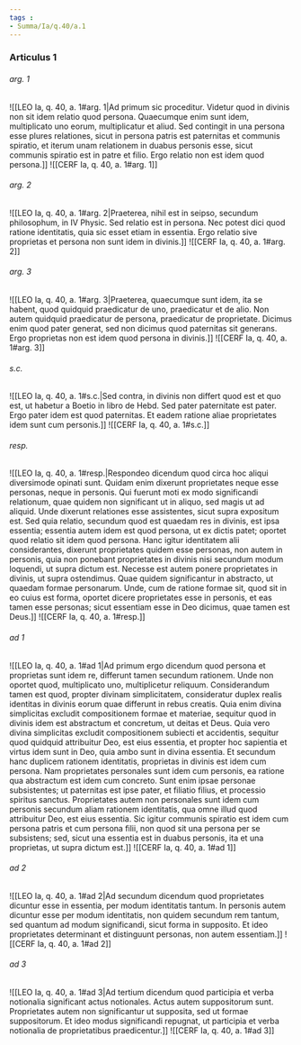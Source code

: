 ```yaml
---
tags : 
- Summa/Ia/q.40/a.1
---
```


### Articulus 1

###### arg. 1
![[LEO Ia, q. 40, a. 1#arg. 1|Ad primum sic proceditur. Videtur quod in divinis non sit idem relatio quod persona. Quaecumque enim sunt idem, multiplicato uno eorum, multiplicatur et aliud. Sed contingit in una persona esse plures relationes, sicut in persona patris est paternitas et communis spiratio, et iterum unam relationem in duabus personis esse, sicut communis spiratio est in patre et filio. Ergo relatio non est idem quod persona.]]
![[CERF Ia, q. 40, a. 1#arg. 1]]

###### arg. 2
![[LEO Ia, q. 40, a. 1#arg. 2|Praeterea, nihil est in seipso, secundum philosophum, in IV Physic. Sed relatio est in persona. Nec potest dici quod ratione identitatis, quia sic esset etiam in essentia. Ergo relatio sive proprietas et persona non sunt idem in divinis.]]
![[CERF Ia, q. 40, a. 1#arg. 2]]

###### arg. 3
![[LEO Ia, q. 40, a. 1#arg. 3|Praeterea, quaecumque sunt idem, ita se habent, quod quidquid praedicatur de uno, praedicatur et de alio. Non autem quidquid praedicatur de persona, praedicatur de proprietate. Dicimus enim quod pater generat, sed non dicimus quod paternitas sit generans. Ergo proprietas non est idem quod persona in divinis.]]
![[CERF Ia, q. 40, a. 1#arg. 3]]

###### s.c.
![[LEO Ia, q. 40, a. 1#s.c.|Sed contra, in divinis non differt quod est et quo est, ut habetur a Boetio in libro de Hebd. Sed pater paternitate est pater. Ergo pater idem est quod paternitas. Et eadem ratione aliae proprietates idem sunt cum personis.]]
![[CERF Ia, q. 40, a. 1#s.c.]]

###### resp.
![[LEO Ia, q. 40, a. 1#resp.|Respondeo dicendum quod circa hoc aliqui diversimode opinati sunt. Quidam enim dixerunt proprietates neque esse personas, neque in personis. Qui fuerunt moti ex modo significandi relationum, quae quidem non significant ut in aliquo, sed magis ut ad aliquid. Unde dixerunt relationes esse assistentes, sicut supra expositum est. Sed quia relatio, secundum quod est quaedam res in divinis, est ipsa essentia; essentia autem idem est quod persona, ut ex dictis patet; oportet quod relatio sit idem quod persona. Hanc igitur identitatem alii considerantes, dixerunt proprietates quidem esse personas, non autem in personis, quia non ponebant proprietates in divinis nisi secundum modum loquendi, ut supra dictum est. Necesse est autem ponere proprietates in divinis, ut supra ostendimus. Quae quidem significantur in abstracto, ut quaedam formae personarum. Unde, cum de ratione formae sit, quod sit in eo cuius est forma, oportet dicere proprietates esse in personis, et eas tamen esse personas; sicut essentiam esse in Deo dicimus, quae tamen est Deus.]]
![[CERF Ia, q. 40, a. 1#resp.]]

###### ad 1
![[LEO Ia, q. 40, a. 1#ad 1|Ad primum ergo dicendum quod persona et proprietas sunt idem re, differunt tamen secundum rationem. Unde non oportet quod, multiplicato uno, multiplicetur reliquum. Considerandum tamen est quod, propter divinam simplicitatem, consideratur duplex realis identitas in divinis eorum quae differunt in rebus creatis. Quia enim divina simplicitas excludit compositionem formae et materiae, sequitur quod in divinis idem est abstractum et concretum, ut deitas et Deus. Quia vero divina simplicitas excludit compositionem subiecti et accidentis, sequitur quod quidquid attribuitur Deo, est eius essentia, et propter hoc sapientia et virtus idem sunt in Deo, quia ambo sunt in divina essentia. Et secundum hanc duplicem rationem identitatis, proprietas in divinis est idem cum persona. Nam proprietates personales sunt idem cum personis, ea ratione qua abstractum est idem cum concreto. Sunt enim ipsae personae subsistentes; ut paternitas est ipse pater, et filiatio filius, et processio spiritus sanctus. Proprietates autem non personales sunt idem cum personis secundum aliam rationem identitatis, qua omne illud quod attribuitur Deo, est eius essentia. Sic igitur communis spiratio est idem cum persona patris et cum persona filii, non quod sit una persona per se subsistens; sed, sicut una essentia est in duabus personis, ita et una proprietas, ut supra dictum est.]]
![[CERF Ia, q. 40, a. 1#ad 1]]

###### ad 2
![[LEO Ia, q. 40, a. 1#ad 2|Ad secundum dicendum quod proprietates dicuntur esse in essentia, per modum identitatis tantum. In personis autem dicuntur esse per modum identitatis, non quidem secundum rem tantum, sed quantum ad modum significandi, sicut forma in supposito. Et ideo proprietates determinant et distinguunt personas, non autem essentiam.]]
![[CERF Ia, q. 40, a. 1#ad 2]]

###### ad 3
![[LEO Ia, q. 40, a. 1#ad 3|Ad tertium dicendum quod participia et verba notionalia significant actus notionales. Actus autem suppositorum sunt. Proprietates autem non significantur ut supposita, sed ut formae suppositorum. Et ideo modus significandi repugnat, ut participia et verba notionalia de proprietatibus praedicentur.]]
![[CERF Ia, q. 40, a. 1#ad 3]]

